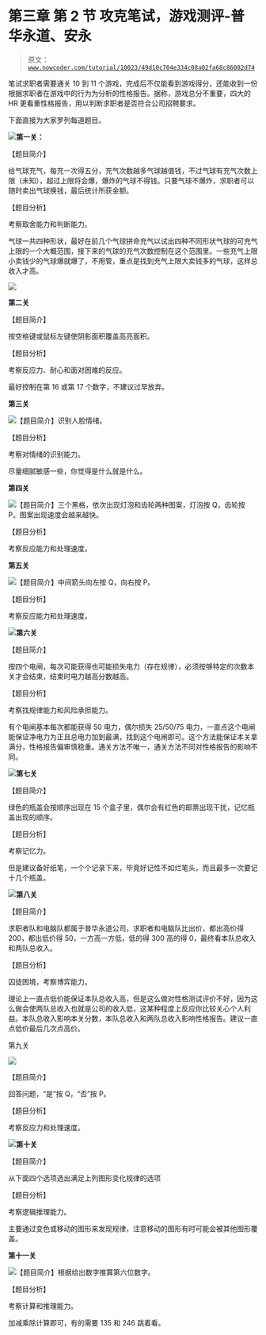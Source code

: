 # 第三章 第 2 节 攻克笔试，游戏测评-普华永道、安永

> 原文：[`www.nowcoder.com/tutorial/10023/49d10c704e334c08a02fa68c86082d74`](https://www.nowcoder.com/tutorial/10023/49d10c704e334c08a02fa68c86082d74)

笔试求职者需要通关 10 到 11 个游戏，完成后不仅能看到游戏得分，还能收到一份根据求职者在游戏中的行为为分析的性格报告。据称，游戏总分不重要，四大的 HR 更看重性格报告，用以判断求职者是否符合公司招聘要求。

下面直接为大家罗列每道题目。

![](img/1766c6e75c7254914f3e950371127731.png)**第一关：**

【题目简介】

给气球充气，每充一次得五分，充气次数越多气球越值钱，不过气球有充气次数上限（未知），超过上限将会爆，爆炸的气球不得钱。只要气球不爆炸，求职者可以随时卖出气球换钱，最后统计所获金额。

【题目分析】

考察取舍能力和判断能力。

气球一共四种形状，最好在前几个气球拼命充气以试出四种不同形状气球的可充气上限的一个大概范围，接下来的气球的充气次数控制在这个范围里。一些充气上限小卖钱少的气球爆就爆了，不用管，重点是找到充气上限大卖钱多的气球，这样总收入才高。

![](img/be12b8420268cbfea51ce2f043c39c3e.png)

**第二关**

【题目简介】

按空格键或鼠标左键使阴影面积覆盖高亮面积。

【题目分析】

考察反应力、耐心和面对困难的反应。

最好控制在第 16 或第 17 个数字，不建议过早放弃。

**第三关**

![](img/0c5f553eb16653e2dad86a07c3c971e8.png)【题目简介】识别人脸情绪。

【题目分析】

考察对情绪的识别能力。

尽量细腻敏感一些，你觉得是什么就是什么。

**第四关**

![](img/dc045d124408056274b7be9b89580b5e.png)【题目简介】三个黑格，依次出现灯泡和齿轮两种图案，灯泡按 Q，齿轮按 P。图案出现速度会越来越快。

【题目分析】

考察反应能力和处理速度。

**第五关**

![](img/2907fe7b634c68987d14014954456855.png)【题目简介】中间箭头向左按 Q，向右按 P。

【题目分析】

考察反应能力和处理速度。

![](img/a3540bca388878aae4c03b69104fb513.png)**第六关**

【题目简介】

按四个电闸，每次可能获得也可能损失电力（存在规律），必须按够特定的次数本关才会结束，结束时电力越高分数越高。

【题目分析】

考察找规律能力和风险承担能力。

有个电闸基本每次都能获得 50 电力，偶尔损失 25/50/75 电力，一直点这个电闸能保证净电力为正且总电力加到最满，找到这个电闸即可。这个方法能保证本关拿满分，性格报告偏审慎稳重。通关方法不唯一，通关方法不同对性格报告的影响不同。

![](img/8420259f675a62452138fd923d1c4b13.png)**第七关**

【题目简介】

绿色的瓶盖会按顺序出现在 15 个盒子里，偶尔会有红色的邮票出现干扰，记忆瓶盖出现的顺序。

【题目分析】

考察记忆力。

但是建议备好纸笔，一个个记录下来，毕竟好记性不如烂笔头，而且最多一次要记十几个瓶盖。

![](img/b89eae26d88c79220f883facc6e07081.png)**第八关**

【题目简介】

求职者队和电脑队都属于普华永道公司，求职者和电脑队比出价，都出高价得 200，都出低价得 50，一方高一方低，低的得 300 高的得 0，最终看本队总收入和两队总收入。

【题目分析】

囚徒困境，考察博弈能力。

理论上一直点低价能保证本队总收入高，但是这么做对性格测试评价不好，因为这么做会使两队总收入也就是公司的收入低，这某种程度上反应你比较关心个人利益。本队总收入影响本关分数，本队总收入和两队总收入影响性格报告。建议一直点低价最后几次点高价。

第九关

![](img/f3b42b38be158a6ade1e120f65c1fffd.png)

【题目简介】

回答问题，“是”按 Q，“否”按 P。

【题目分析】

考察反应力和处理速度。

![](img/468cd54039ca8d5f2461e48b0dd03241.png)**第十关**

【题目简介】

从下面四个选项选出满足上列图形变化规律的选项

【题目分析】

考察逻辑推理能力。

主要通过变色或移动的图形来发现规律，注意移动的图形有时可能会被其他图形覆盖。

**第十一关**

![](img/8b044c995342ec66415a21f48775c4aa.png)【题目简介】根据给出数字推算第六位数字。

【题目分析】

考察计算和推理能力。

加减乘除计算即可，有的需要 135 和 246 跳着看。